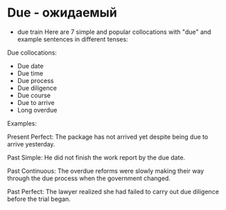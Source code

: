 # Due - ожидаемый




- due train
Here are 7 simple and popular collocations with "due" and example sentences in different tenses:

Due collocations:

- Due date
- Due time
- Due process 
- Due diligence
- Due course
- Due to arrive  
- Long overdue

Examples:  

Present Perfect:
The package has not arrived yet despite being due to arrive yesterday.

Past Simple: 
He did not finish the work report by the due date.

Past Continuous:
The overdue reforms were slowly making their way through the due process when the government changed.

Past Perfect:
The lawyer realized she had failed to carry out due diligence before the trial began.